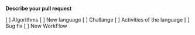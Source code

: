 **Describe your pull request**

[ ] Algorithms
[ ] New language
[ ] Challange
[ ] Activities of the language
[ ] Bug fix
[ ] New WorkFlow